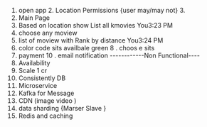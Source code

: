 1. open app 2. Location Permissions {user may/may not} 3.
3. Main Page
4. Based on location show List all kmovies
You3:23 PM
5. choose any moview
6. list of moview with Rank by distance
You3:24 PM
7. color code
sits availbale green
8 . choos e sits
9. payment
10 . email notification
------------Non Functional----
1. Availability 
2. Scale 1 cr 
3. Consistently DB 
4. Microservice 
5. Kafka for Message 
6. CDN (image video )
7. data sharding {Marser Slave }
8. Redis and caching 